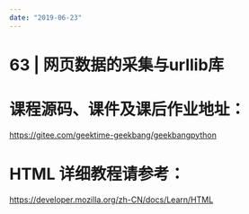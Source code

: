 ```yaml
---
date: "2019-06-23"
---  
```

      
# 63 | 网页数据的采集与urllib库
# 课程源码、课件及课后作业地址：

<https://gitee.com/geektime-geekbang/geekbangpython>

# HTML 详细教程请参考：

<https://developer.mozilla.org/zh-CN/docs/Learn/HTML>

<!-- [[[read_end]]] -->